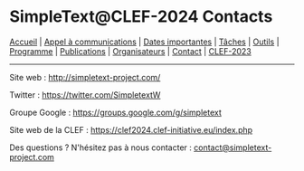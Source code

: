 # SimpleText@CLEF-2024 Contacts

[Accueil](./) | [Appel à communications](./CFP) | [Dates importantes](./dates) | [Tâches](./tasks) | [Outils](./tools) | [Programme](./program) | [Publications](./publications) | [Organisateurs](./organizers) | [Contact](./contact) | [CLEF-2023](https://simpletext-project.com/2023/clef/)

---

Site web : http://simpletext-project.com/

Twitter : https://twitter.com/SimpletextW

Groupe Google : https://groups.google.com/g/simpletext

Site web de la CLEF : https://clef2024.clef-initiative.eu/index.php 
 
Des questions ? N'hésitez pas à nous contacter : contact@simpletext-project.com
